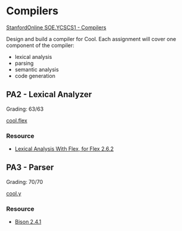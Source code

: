 # Compilers

[StanfordOnline SOE.YCSCS1 - Compilers](https://learning.edx.org/course/course-v1:StanfordOnline+SOE.YCSCS1+3T2020/home)

Design and build a compiler for Cool. Each assignment will cover one component of the compiler: 

- lexical analysis
- parsing
- semantic analysis
- code generation

## PA2 - Lexical Analyzer

Grading: 63/63

[cool.flex](PA2/cool.flex) 

### Resource

- [Lexical Analysis With Flex, for Flex 2.6.2](https://westes.github.io/flex/manual/)

## PA3 - Parser

Grading: 70/70

[cool.y](PA3/cool.y)

### Resource

- [Bison 2.4.1](https://www.cin.ufpe.br/~frsn/arquivos/GnuWin32/doc/bison/2.4.1/bison-2.4.1/bison.html#Location-Default-Action)
